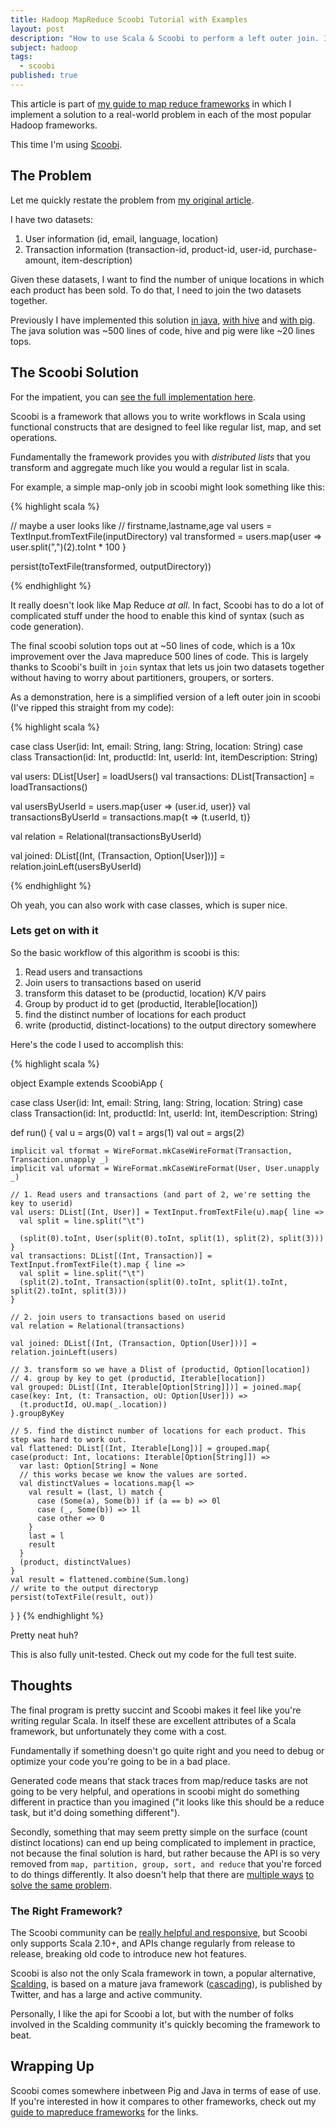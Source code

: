 ```yaml
---
title: Hadoop MapReduce Scoobi Tutorial with Examples
layout: post
description: "How to use Scala & Scoobi to perform a left outer join. Includes a comparision with Hive, Pig, and Java Mapreduce"
subject: hadoop
tags: 
  - scoobi
published: true
---
```



This article is part of [my guide to map reduce frameworks][1] in which I implement a solution to a real-world problem in each of the most popular Hadoop frameworks.

This time I'm using [Scoobi][2].

## The Problem

Let me quickly restate the problem from [my original article][3].

I have two datasets:

1. User information (id, email, language, location)
2. Transaction information (transaction-id, product-id, user-id, purchase-amount, item-description)

Given these datasets, I want to find the number of unique locations in which each product has been sold. To do that, I need to join the two datasets together.

Previously I have implemented this solution [in java][4], [with hive][5] and [with pig][6]. The java solution was ~500 lines of code, hive and pig were like ~20 lines tops.

## The Scoobi Solution

For the impatient, you can [see the full implementation here][7].

Scoobi is a framework that allows you to write workflows in Scala using functional constructs that are designed to feel like regular list, map, and set operations.

Fundamentally the framework provides you with *distributed lists* that you transform and aggregate much like you would a regular list in scala.

For example, a simple map-only job in scoobi might look something like this:

{% highlight scala %}

// maybe a user looks like
// firstname,lastname,age
val users = TextInput.fromTextFile(inputDirectory)
val transformed = users.map{user =>
	user.split(",")(2).toInt * 100
}

persist(toTextFile(transformed, outputDirectory))

{% endhighlight %}

It really doesn't look like Map Reduce *at all*. In fact, Scoobi has to do a lot of complicated stuff under the hood to enable this kind of syntax (such as code generation).

The final scoobi solution tops out at ~50 lines of code, which is a 10x improvement over the Java mapreduce 500 lines of code. This is largely thanks to Scoobi's built in `join` syntax that lets us join two datasets together without having to worry about partitioners, groupers, or sorters.

As a demonstration, here is a simplified version of a left outer join in scoobi (I've ripped this straight from my code):

{% highlight scala %}

case class User(id: Int, email: String, lang: String, location: String)
case class Transaction(id: Int, productId: Int, userId: Int, itemDescription: String)

val users: DList[User] = loadUsers()
val transactions: DList[Transaction] = loadTransactions()

val usersByUserId = users.map{user => (user.id, user)}
val transactionsByUserId = transactions.map{t => (t.userId, t)}

val relation = Relational(transactionsByUserId)

val joined: DList[(Int, (Transaction, Option[User]))] = relation.joinLeft(usersByUserId)

{% endhighlight %}

Oh yeah, you can also work with case classes, which is super nice.

### Lets get on with it

So the basic workflow of this algorithm is scoobi is this:

1. Read users and transactions
2. Join users to transactions based on userid
3. transform this dataset to be (productid, location) K/V pairs
4. Group by product id to get (productid, Iterable\[location\])
5. find the distinct number of locations for each product
6. write (productid, distinct-locations) to the output directory somewhere

Here's the code I used to accomplish this:

{% highlight scala %}

object Example extends ScoobiApp {

  case class User(id: Int, email: String, lang: String, location: String)
  case class Transaction(id: Int, productId: Int, userId: Int, itemDescription: String)

  def run() {
    val u = args(0)
    val t = args(1)
    val out = args(2)

    implicit val tformat = WireFormat.mkCaseWireFormat(Transaction, Transaction.unapply _)
    implicit val uformat = WireFormat.mkCaseWireFormat(User, User.unapply _)

    // 1. Read users and transactions (and part of 2, we're setting the key to userid)
    val users: DList[(Int, User)] = TextInput.fromTextFile(u).map{ line =>
      val split = line.split("\t")

      (split(0).toInt, User(split(0).toInt, split(1), split(2), split(3)))
    }
    val transactions: DList[(Int, Transaction)] = TextInput.fromTextFile(t).map { line =>
      val split = line.split("\t")
      (split(2).toInt, Transaction(split(0).toInt, split(1).toInt, split(2).toInt, split(3)))
    }

    // 2. join users to transactions based on userid
    val relation = Relational(transactions)

    val joined: DList[(Int, (Transaction, Option[User]))] = relation.joinLeft(users)

    // 3. transform so we have a Dlist of (productid, Option[location])
    // 4. group by key to get (productid, Iterable[location])
    val grouped: DList[(Int, Iterable[Option[String]])] = joined.map{ case(key: Int, (t: Transaction, oU: Option[User])) =>
      (t.productId, oU.map(_.location))
    }.groupByKey

    // 5. find the distinct number of locations for each product. This step was hard to work out.
    val flattened: DList[(Int, Iterable[Long])] = grouped.map{ case(product: Int, locations: Iterable[Option[String]]) => 
      var last: Option[String] = None
      // this works becase we know the values are sorted.
      val distinctValues = locations.map{l =>
        val result = (last, l) match {
          case (Some(a), Some(b)) if (a == b) => 0l
          case (_, Some(b)) => 1l
          case other => 0
        }
        last = l
        result
      }      
      (product, distinctValues)
    }
    val result = flattened.combine(Sum.long)
    // write to the output directoryp
    persist(toTextFile(result, out))
  }
}
{% endhighlight %}

Pretty neat huh?

This is also fully unit-tested. Check out my code for the full test suite.

## Thoughts

The final program is pretty succint and Scoobi makes it feel like you're writing regular Scala. In itself these are excellent attributes of a Scala framework, but unfortunately they come with a cost.

Fundamentally if something doesn't go quite right and you need to debug or optimize your code you're going to be in a bad place. 

Generated code means that stack traces from map/reduce tasks are not going to be very helpful, and operations in scoobi might do something different in practice than you imagined ("it looks like this should be a reduce task, but it'd doing something different").

Secondly, something that may seem pretty simple on the surface (count distinct locations) can end up being complicated to implement in practice, not because the final solution is hard, but rather because the API is so very removed from `map, partition, group, sort, and reduce` that you're forced to do things differently. It also doesn't help that there are [multiple ways][7] [to solve the same problem][8].

### The Right Framework?

The Scoobi community can be [really helpful and responsive][8], but Scoobi only supports Scala 2.10+, and APIs change regularly from release to release, breaking old code to introduce new hot features. 

Scoobi is also not the only Scala framework in town, a popular alternative, [Scalding][9], is based on a mature java framework ([cascading][10]), is published by Twitter, and has a large and active community.

Personally, I like the api for Scoobi a lot, but with the number of folks involved in the Scalding community it's quickly becoming the framework to beat.


## Wrapping Up

Scoobi comes somewhere inbetween Pig and Java in terms of ease of use. If you're interested in how it compares to other frameworks, check out my [guide to mapreduce frameworks][1] for the links.



[1]: /2013/01/05/a-quick-guide-to-hadoop-map-reduce-frameworks.html
[2]: https://github.com/nicta/scoobi
[3]: /2013/01/05/a-quick-guide-to-hadoop-map-reduce-frameworks.html#walkthrough
[4]: /2013/02/09/real-world-hadoop-implementing-a-left-outer-join-in-hadoop-map-reduce.html
[5]: /2013/02/20/real-world-hadoop-implementing-a-left-outer-join-in-hive.html
[6]: /2013/04/07/real-world-hadoop-implementing-a-left-outer-join-in-pig.html
[7]: https://github.com/rathboma/hadoop-framework-examples/blob/master/scoobi/src/main/scala/com/matthewrathbone/example/Example.scala
[8]: https://groups.google.com/forum/#!topic/scoobi-users/qAMxek-rMw4
[9]: https://github.com/twitter/scalding
[10]: http://www.cascading.org/
